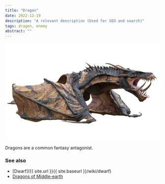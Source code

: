 ```yaml
---
title: "Dragon"
date: 2022-12-19
description: "A relevant description (Used for SEO and search)"
tags: dragon, enemy
abstract: ""
---
```


![dragon](dragon.jpeg)

Dragons are a common fantasy antagonist.

### See also

- [Dwarf]({{ site.url }}{{ site.baseurl }}/wiki/dwarf)
- [Dragons of Middle-earth](https://lotr.fandom.com/wiki/Dragons)
